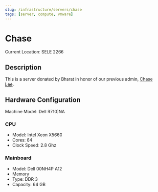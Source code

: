 ```yaml
---
slug: /infrastructure/servers/chase
tags: [server, compute, vmware]
---
```


# Chase

Current Location: SELE 2266

## Description

This is a server donated by Bharat in honor of our previous admin, [Chase Lee](https://github.com/clee231).

## Hardware Configuration

Machine Model: Dell R710|NA

### CPU

- Model: Intel Xeon X5660
- Cores: 64
- Clock Speed: 2.8 Ghz

### Mainboard

- Model: Dell 00NH4P A12
- Memory
- Type: DDR 3
- Capacity: 64 GB
